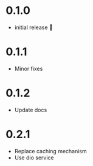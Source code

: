 # 0.1.0

- initial release 🎉

# 0.1.1

- Minor fixes

# 0.1.2

- Update docs

# 0.2.1

- Replace caching mechanism
- Use dio service
